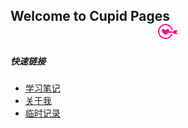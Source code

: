 ## Welcome to Cupid Pages  <div align="center">![cupid](icons/cupid_32.png)</div>


##### 快速链接
* [学习笔记](introduction/catalogList.md)
* [关于我](introduction/aboutMe.md)  
* [临时记录](introduction/temporaryRecord.md)

